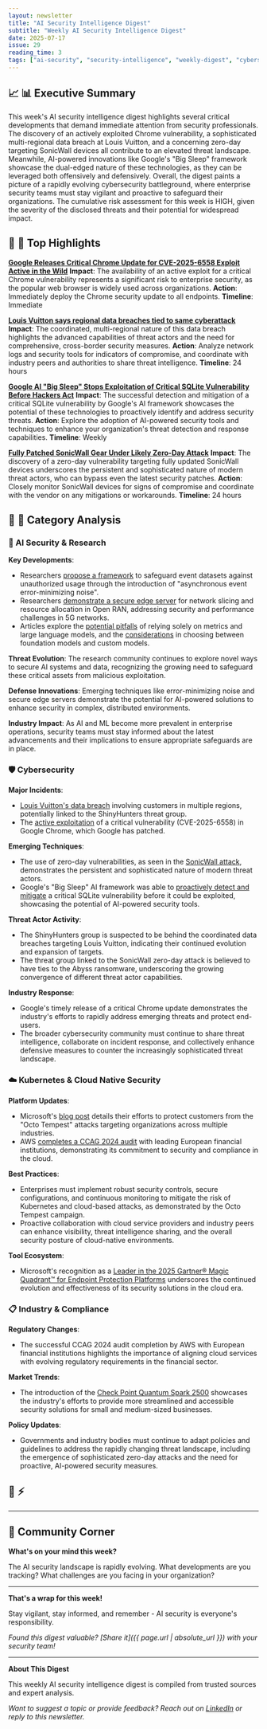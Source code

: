 ```yaml
---
layout: newsletter
title: "AI Security Intelligence Digest"
subtitle: "Weekly AI Security Intelligence Digest"
date: 2025-07-17
issue: 29
reading_time: 3
tags: ["ai-security", "security-intelligence", "weekly-digest", "cybersecurity"]
---
```


## 📈 📊 Executive Summary

This week's AI security intelligence digest highlights several critical developments that demand immediate attention from security professionals. The discovery of an actively exploited Chrome vulnerability, a sophisticated multi-regional data breach at Louis Vuitton, and a concerning zero-day targeting SonicWall devices all contribute to an elevated threat landscape. Meanwhile, AI-powered innovations like Google's "Big Sleep" framework showcase the dual-edged nature of these technologies, as they can be leveraged both offensively and defensively. Overall, the digest paints a picture of a rapidly evolving cybersecurity battleground, where enterprise security teams must stay vigilant and proactive to safeguard their organizations. The cumulative risk assessment for this week is HIGH, given the severity of the disclosed threats and their potential for widespread impact.

## 📰 🎯 Top Highlights

**[Google Releases Critical Chrome Update for CVE-2025-6558 Exploit Active in the Wild](https://thehackernews.com/2025/07/urgent-google-releases-critical-chrome.html)**
**Impact**: The availability of an active exploit for a critical Chrome vulnerability represents a significant risk to enterprise security, as the popular web browser is widely used across organizations.
**Action**: Immediately deploy the Chrome security update to all endpoints.
**Timeline**: Immediate

**[Louis Vuitton says regional data breaches tied to same cyberattack](https://www.bleepingcomputer.com/news/security/louis-vuitton-says-regional-data-breaches-tied-to-same-cyberattack/)**
**Impact**: The coordinated, multi-regional nature of this data breach highlights the advanced capabilities of threat actors and the need for comprehensive, cross-border security measures.
**Action**: Analyze network logs and security tools for indicators of compromise, and coordinate with industry peers and authorities to share threat intelligence.
**Timeline**: 24 hours

**[Google AI "Big Sleep" Stops Exploitation of Critical SQLite Vulnerability Before Hackers Act](https://thehackernews.com/2025/07/google-ai-big-sleep-stops-exploitation.html)**
**Impact**: The successful detection and mitigation of a critical SQLite vulnerability by Google's AI framework showcases the potential of these technologies to proactively identify and address security threats.
**Action**: Explore the adoption of AI-powered security tools and techniques to enhance your organization's threat detection and response capabilities.
**Timeline**: Weekly

**[Fully Patched SonicWall Gear Under Likely Zero-Day Attack](https://www.darkreading.com/remote-workforce/fully-patched-sonicwall-gear-zero-day-attack)**
**Impact**: The discovery of a zero-day vulnerability targeting fully updated SonicWall devices underscores the persistent and sophisticated nature of modern threat actors, who can bypass even the latest security patches.
**Action**: Closely monitor SonicWall devices for signs of compromise and coordinate with the vendor on any mitigations or workarounds.
**Timeline**: 24 hours

## 📰 📂 Category Analysis

### 🤖 AI Security & Research
**Key Developments**:
- Researchers [propose a framework](https://arxiv.org/abs/2507.05728) to safeguard event datasets against unauthorized usage through the introduction of "asynchronous event error-minimizing noise".
- Researchers [demonstrate a secure edge server](https://arxiv.org/abs/2507.11499) for network slicing and resource allocation in Open RAN, addressing security and performance challenges in 5G networks.
- Articles explore the [potential pitfalls](https://towardsdatascience.com/how-metrics-and-llms-can-trick-you-a-field-guide-to-paradoxes/) of relying solely on metrics and large language models, and the [considerations](https://towardsdatascience.com/do-you-really-need-a-foundation-model/) in choosing between foundation models and custom models.

**Threat Evolution**: The research community continues to explore novel ways to secure AI systems and data, recognizing the growing need to safeguard these critical assets from malicious exploitation.

**Defense Innovations**: Emerging techniques like error-minimizing noise and secure edge servers demonstrate the potential for AI-powered solutions to enhance security in complex, distributed environments.

**Industry Impact**: As AI and ML become more prevalent in enterprise operations, security teams must stay informed about the latest advancements and their implications to ensure appropriate safeguards are in place.

### 🛡️ Cybersecurity
**Major Incidents**:
- [Louis Vuitton's data breach](https://www.bleepingcomputer.com/news/security/louis-vuitton-says-regional-data-breaches-tied-to-same-cyberattack/) involving customers in multiple regions, potentially linked to the ShinyHunters threat group.
- The [active exploitation](https://thehackernews.com/2025/07/urgent-google-releases-critical-chrome.html) of a critical vulnerability (CVE-2025-6558) in Google Chrome, which Google has patched.

**Emerging Techniques**:
- The use of zero-day vulnerabilities, as seen in the [SonicWall attack](https://www.darkreading.com/remote-workforce/fully-patched-sonicwall-gear-zero-day-attack), demonstrates the persistent and sophisticated nature of modern threat actors.
- Google's "Big Sleep" AI framework was able to [proactively detect and mitigate](https://thehackernews.com/2025/07/google-ai-big-sleep-stops-exploitation.html) a critical SQLite vulnerability before it could be exploited, showcasing the potential of AI-powered security tools.

**Threat Actor Activity**:
- The ShinyHunters group is suspected to be behind the coordinated data breaches targeting Louis Vuitton, indicating their continued evolution and expansion of targets.
- The threat group linked to the SonicWall zero-day attack is believed to have ties to the Abyss ransomware, underscoring the growing convergence of different threat actor capabilities.

**Industry Response**:
- Google's timely release of a critical Chrome update demonstrates the industry's efforts to rapidly address emerging threats and protect end-users.
- The broader cybersecurity community must continue to share threat intelligence, collaborate on incident response, and collectively enhance defensive measures to counter the increasingly sophisticated threat landscape.

### ☁️ Kubernetes & Cloud Native Security
**Platform Updates**:
- Microsoft's [blog post](https://www.microsoft.com/en-us/security/blog/2025/07/16/protecting-customers-from-octo-tempest-attacks-across-multiple-industries/) details their efforts to protect customers from the "Octo Tempest" attacks targeting organizations across multiple industries.
- AWS [completes a CCAG 2024 audit](https://aws.amazon.com/blogs/security/aws-successfully-completes-ccag-2024-pooled-audit-with-eu-financial-institutions/) with leading European financial institutions, demonstrating its commitment to security and compliance in the cloud.

**Best Practices**:
- Enterprises must implement robust security controls, secure configurations, and continuous monitoring to mitigate the risk of Kubernetes and cloud-based attacks, as demonstrated by the Octo Tempest campaign.
- Proactive collaboration with cloud service providers and industry peers can enhance visibility, threat intelligence sharing, and the overall security posture of cloud-native environments.

**Tool Ecosystem**:
- Microsoft's recognition as a [Leader in the 2025 Gartner® Magic Quadrant™ for Endpoint Protection Platforms](https://www.microsoft.com/en-us/security/blog/2025/07/16/microsoft-is-named-a-leader-in-the-2025-gartner-magic-quadrant-for-endpoint-protection-platforms/) underscores the continued evolution and effectiveness of its security solutions in the cloud era.

### 📋 Industry & Compliance
**Regulatory Changes**:
- The successful CCAG 2024 audit completion by AWS with European financial institutions highlights the importance of aligning cloud services with evolving regulatory requirements in the financial sector.

**Market Trends**:
- The introduction of the [Check Point Quantum Spark 2500](https://blog.checkpoint.com/securing-the-network/introducing-check-point-quantum-spark-2500-smarter-security-faster-connectivity-and-simpler-msp-management/) showcases the industry's efforts to provide more streamlined and accessible security solutions for small and medium-sized businesses.

**Policy Updates**:
- Governments and industry bodies must continue to adapt policies and guidelines to address the rapidly changing threat landscape, including the emergence of sophisticated zero-day attacks and the need for proactive, AI-powered security measures.

## 📰 ⚡

---

## 💬 Community Corner

**What's on your mind this week?** 

The AI security landscape is rapidly evolving. What developments are you tracking? What challenges are you facing in your organization?

---

**That's a wrap for this week!**

Stay vigilant, stay informed, and remember - AI security is everyone's responsibility.

*Found this digest valuable? [Share it]({{ page.url | absolute_url }}) with your security team!*

---

**About This Digest**

This weekly AI security intelligence digest is compiled from trusted sources and expert analysis. 

*Want to suggest a topic or provide feedback? Reach out on [LinkedIn](https://linkedin.com/in/aminraji) or reply to this newsletter.*
